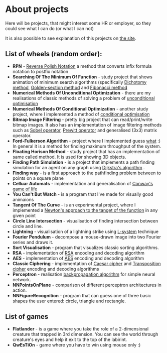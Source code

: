 # About projects
Here will be projects, that might interest some HR or employer, so they could see what I can do (or what I can not)

It is also possible to see explanation of this projects on [the site](https://lordserg.github.io/).

## List of wheels (random order):
- **RPN** - [Reverse Polish Notation](https://en.wikipedia.org/wiki/Reverse_Polish_notation) a method that converts infix formula notation to postfix notation
- **Searching Of The Minimum Of Function** - study project that shows animation of minimum search algorithms (specifically  [Dichotomy method](https://en.wikipedia.org/wiki/Bisection_method), [Golden-section method](https://en.wikipedia.org/wiki/Golden-section_search) and [Fibonacci method](https://en.wikipedia.org/wiki/Fibonacci_search_technique)
- **Numerical Methods Of Unconditional Optimization** - there are my realisations of classic methods of solving a problem of [unconditional optimisation](https://pns.hneu.edu.ua/pluginfile.php/293315/mod_resource/content/1/%D0%A2%D0%B5%D0%BC%D0%B0%2013.pdf)
- **Numerical Methods Of Conditional Optimization**  - another study project, where I implemented a method of [conditional optimisation](https://uk.wikipedia.org/wiki/%D0%97%D0%B0%D0%B4%D0%B0%D1%87%D0%B0_%D1%83%D0%BC%D0%BE%D0%B2%D0%BD%D0%BE%D1%97_%D0%BE%D0%BF%D1%82%D0%B8%D0%BC%D1%96%D0%B7%D0%B0%D1%86%D1%96%D1%97)
- **Bitmap Image Filtering** - pretty big project that can read/print/write bitmap images. It also has an implementation of image filtering methods such as [Sobel operator](https://en.wikipedia.org/wiki/Sobel_operator), [Prewitt operator](https://en.wikipedia.org/wiki/Prewitt_operator) and generalised (3x3) matrix operator.
- **Ford-Fulkerson Algorithm** - project where I implemented guess [what](https://en.wikipedia.org/wiki/Ford%E2%80%93Fulkerson_algorithm) :) In general it is a method for finding maximum throughput of the system.
- **Floating Horison Method** - study project that has an implementation of same called method. It is used for showing 3D objects.
- **Finding Path Simulation** - is a project that implements a path finding simulation for an agent on any graph using [Dijkstra's algorithm](https://en.wikipedia.org/wiki/Dijkstra%27s_algorithm) .
- **Finding way** - is a first approach to the pathfinding problem between to points on a square plane
- **Celluar Automats** - implementation and generalisation of [Conway's game of life](https://en.wikipedia.org/wiki/Conway%27s_Game_of_Life)
- **You Can't But Watch** - is a program that I've made for visually good animaions
- **Tangent Of The Curve** - is an experimental project, where I implemented a [Newton's approach to the tanget of the function](https://en.wikipedia.org/wiki/Tangent#Analytical_approach) in any given point
- **Circle Line Intersection** - visualisation of finding intersection between circle and line.
- **Lightning** - visualisation of a lightning strike using [L-system](https://en.wikipedia.org/wiki/L-system) technique
- **Fourier Pendulum** - decompose a mouse-drawn image into two Fourier series and draws it.
- **Sort Visualisation** - program that visualizes classic sorting algorithms.
- **RSA** - implementation of [RSA](https://en.wikipedia.org/wiki/RSA_(cryptosystem)) encoding and decoding algorithm
- **AES** - implementation of [AES](https://en.wikipedia.org/wiki/Advanced_Encryption_Standard) encoding and decoding algorithm
- **Classic Ciphering** - implementation of [Caesar cipher](https://en.wikipedia.org/wiki/Caesar_cipher) and [Transposition cipher](https://en.wikipedia.org/wiki/Transposition_cipher) encoding and decoding algorithms
- **Perceptron** - realisation [backpropagation algorithm](https://en.wikipedia.org/wiki/Backpropagation) for simple neural network.
- **NNPointsOnPlane** - comparison of different perceptron architectures in action.
- **NNFigureRecognition** - program that can guess one of three basic shapes the user entered: circle, triangle and rectangle.

## List of games
- **Flatlander** - is a game where you take the role of a 2-dimensional creature that trapped in 3rd dimension. You can see the world through creature's eyes and help it exit to the top of the labirint.
- **QwEsTiOn** - game where you have to win using mouse only :)